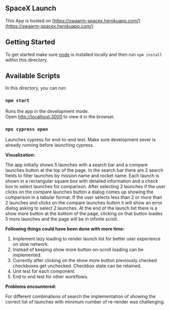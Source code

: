 ## SpaceX Launch

This App is hosted on [https://swaarm-spacex.herokuapp.com/](https://swaarm-spacex.herokuapp.com/)

## Getting Started

To get started make sure [node](https://nodejs.org/en/download/) is installed locally and then run `npm install` within this directory.

## Available Scripts

In this directory, you can run:

### `npm start`

Runs the app in the development mode.<br />
Open [http://localhost:3000](http://localhost:3000) to view it in the browser.

### `npx cypress open`

Launches cypress for end-to-end test. Make sure development sever is already running before launching cypress.

**Visualization:**

The app initially shows 5 launches with a search bar and a compare launches button at the top of the page. In the search bar there are 2 search fields to filter launches by mission name and rocket name. Each launch is shown in a rectangular square box with detailed information and a check box to select launches for comparison. After selecting 2 launches if the user clicks on the compare launches button a dialog comes up showing the comparison in a tabular format. If the user selects less than 2 or more than 2 launches and clicks on the compare launches button it will show an error dialog asking to select 2 launches. At the end of the launch list there is a show more button at the bottom of the page, clicking on that button loades 5 more launches and the page will be in infinite scroll.

**Following things could have been done with more time:**

1. Implement lazy loading to render launch list for better user experience on slow network.
2. Instead of keeping show more button on-scroll loading can be implemented.
3. Currently after clicking on the show more button previously checked checkboxes get unchecked. Checkbox state can be retained.
4. Unit test for each component.
5. End to end test for other workflows.

**Problems encountered:**

For different combinations of search the implementation of showing the correct list of launches with minimum number of re-render was challenging.
